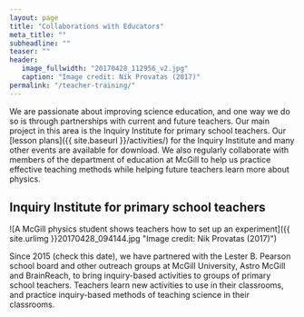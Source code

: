 ```yaml
---
layout: page
title: "Collaborations with Educators"
meta_title: ""
subheadline: ""
teaser: ""
header:
   image_fullwidth: "20170428_112956_v2.jpg"
   caption: "Image credit: Nik Provatas (2017)"
permalink: "/teacher-training/"
---
```

We are passionate about improving science education, and one way we do so is through partnerships with current and future teachers. Our main project in this area is the Inquiry Institute for primary school teachers. Our [lesson plans]({{ site.baseurl }}/activities/) for the Inquiry Institute and many other events are available for download. We also regularly collaborate with members of the department of education at McGill to help us practice effective teaching methods while helping future teachers learn more about physics.

## Inquiry Institute for primary school teachers
![A McGill physics student shows teachers how to set up an experiment]({{ site.urlimg }}20170428_094144.jpg "Image credit: Nik Provatas (2017)")

Since 2015 (check this date), we have partnered with the Lester B. Pearson school board and other outreach groups at McGill University, Astro McGill and BrainReach, to bring inquiry-based activities to groups of primary school teachers. Teachers learn new activities to use in their classrooms, and practice inquiry-based methods of teaching science in their classrooms.

